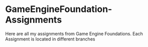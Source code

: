 # GameEngineFoundation-Assignments

Here are all my assignments from Game Engine Foundations. Each Assignment is located in different branches
